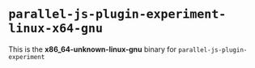 # `parallel-js-plugin-experiment-linux-x64-gnu`

This is the **x86_64-unknown-linux-gnu** binary for `parallel-js-plugin-experiment`

